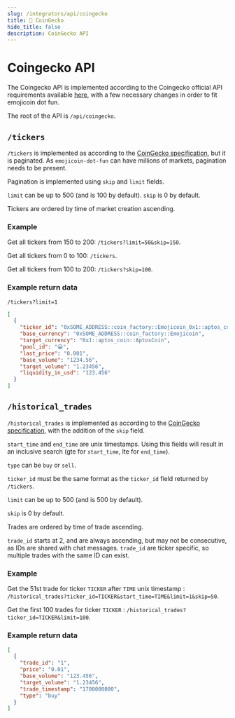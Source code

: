 ```yaml
---
slug: /integrators/api/coingecko
title: 🦎 CoinGecko
hide_title: false
description: CoinGecko API
---
```


# Coingecko API

The Coingecko API is implemented according to the Coingecko official API
requirements available [here][coingecko spec], with a few necessary changes in
order to fit emojicoin dot fun.

The root of the API is `/api/coingecko`.

## `/tickers`

`/tickers` is implemented as according to the [CoinGecko
specification][coingecko spec], but it is paginated. As `emojicoin-dot-fun` can
have millions of markets, pagination needs to be present.

Pagination is implemented using `skip` and `limit` fields.

`limit` can be up to 500 (and is 100 by default). `skip` is 0 by default.

Tickers are ordered by time of market creation ascending.

### Example

Get all tickers from 150 to 200: `/tickers?limit=50&skip=150`.

Get all tickers from 0 to 100: `/tickers`.

Get all tickers from 100 to 200: `/tickers?skip=100`.

### Example return data

`/tickers?limit=1`

```json
[
  {
    "ticker_id": "0xSOME_ADDRESS::coin_factory::Emojicoin_0x1::aptos_coin::AptosCoin",
    "base_currency": "0xSOME_ADDRESS::coin_factory::Emojicoin",
    "target_currency": "0x1::aptos_coin::AptosCoin",
    "pool_id": "😀",
    "last_price": "0.001",
    "base_volume": "1234.56",
    "target_volume": "1.23456",
    "liquidity_in_usd": "123.456"
  }
]
```

## `/historical_trades`

`/historical_trades` is implemented as according to the [CoinGecko
specification][coingecko spec], with the addition of the `skip` field.

`start_time` and `end_time` are unix timestamps. Using this fields will result
in an inclusive search (gte for `start_time`, lte for `end_time`).

`type` can be `buy` or `sell`.

`ticker_id` must be the same format as the `ticker_id` field returned by
`/tickers`.

`limit` can be up to 500 (and is 500 by default).

`skip` is 0 by default.

Trades are ordered by time of trade ascending.

`trade_id` starts at 2, and are always ascending, but may not be consecutive,
as IDs are shared with chat messages. `trade_id` are ticker specific, so
multiple trades with the same ID can exist.

### Example

Get the 51st trade for ticker `TICKER` after `TIME` unix timestamp :
`/historical_trades?ticker_id=TICKER&start_time=TIME&limit=1&skip=50`.

Get the first 100 trades for ticker `TICKER` :
`/historical_trades?ticker_id=TICKER&limit=100`.

### Example return data

```json
[
  {
    "trade_id": "1",
    "price": "0.01",
    "base_volume": "123.456",
    "target_volume": "1.23456",
    "trade_timestamp": "1700000000",
    "type": "buy"
  }
]
```

[coingecko spec]: https://docs.google.com/document/d/1v27QFoQq1SKT3Priq3aqPgB70Xd_PnDzbOCiuoCyixw/edit?usp=sharing
